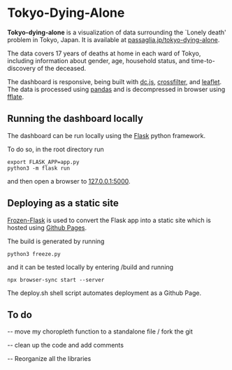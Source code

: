 # Tokyo-Dying-Alone

**Tokyo-dying-alone** is a visualization of data surrounding the `Lonely death' problem in Tokyo, Japan. It is available at [passaglia.jp/tokyo-dying-alone](http://passaglia.jp/tokyo-dying-alone).

The data covers 17 years of deaths at home in each ward of Tokyo, including information about gender, age, household status, and time-to-discovery of the deceased.

The dashboard is responsive, being built with [dc.js](https://dc-js.github.io/dc.js/), [crossfilter](https://github.com/crossfilter/crossfilter), and [leaflet](https://leafletjs.com/). The data is processed using [pandas](https://pandas.pydata.org/) and is decompressed in browser using [fflate](https://github.com/101arrowz/fflate). 

## Running the dashboard locally

The dashboard can be run locally using the [Flask](https://flask.palletsprojects.com/en/2.0.x/) python framework.

To do so, in the root directory run

```
export FLASK_APP=app.py
python3 -m flask run
```

and then open a browser to [127.0.0.1:5000](http://127.0.0.1:5000).

## Deploying as a static site

[Frozen-Flask](https://pythonhosted.org/Frozen-Flask/) is used to convert the Flask app into a static site which is hosted using [Github Pages](https://docs.github.com/ja/pages/getting-started-with-github-pages/about-github-pages).

The build is generated by running

```
python3 freeze.py 
```

and it can be tested locally by entering /build and running

``` 
npx browser-sync start --server
```

The deploy.sh shell script automates deployment as a Github Page.

## To do

-- move my choropleth function to a standalone file / fork the git

-- clean up the code and add comments

-- Reorganize all the libraries

